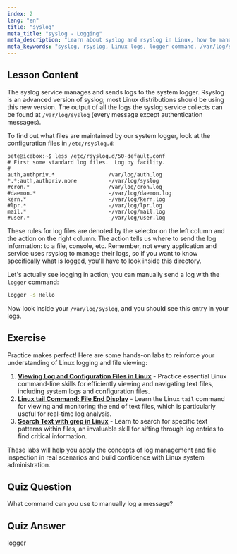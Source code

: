 ```yaml
---
index: 2
lang: "en"
title: "syslog"
meta_title: "syslog - Logging"
meta_description: "Learn about syslog and rsyslog in Linux, how to manage system logs, and use the logger command. Get started with this beginner-friendly tutorial!"
meta_keywords: "syslog, rsyslog, Linux logs, logger command, /var/log/syslog, Linux tutorial, beginner Linux, system logging"
---
```


## Lesson Content

The syslog service manages and sends logs to the system logger. Rsyslog is an advanced version of syslog; most Linux distributions should be using this new version. The output of all the logs the syslog service collects can be found at `/var/log/syslog` (every message except authentication messages).

To find out what files are maintained by our system logger, look at the configuration files in `/etc/rsyslog.d`:

```plaintext
pete@icebox:~$ less /etc/rsyslog.d/50-default.conf
# First some standard log files.  Log by facility.
#
auth,authpriv.*                 /var/log/auth.log
*.*;auth,authpriv.none          -/var/log/syslog
#cron.*                         /var/log/cron.log
#daemon.*                       -/var/log/daemon.log
kern.*                          -/var/log/kern.log
#lpr.*                          -/var/log/lpr.log
mail.*                          -/var/log/mail.log
#user.*                         -/var/log/user.log
```

These rules for log files are denoted by the selector on the left column and the action on the right column. The action tells us where to send the log information: to a file, console, etc. Remember, not every application and service uses rsyslog to manage their logs, so if you want to know specifically what is logged, you'll have to look inside this directory.

Let's actually see logging in action; you can manually send a log with the `logger` command:

```bash
logger -s Hello
```

Now look inside your `/var/log/syslog`, and you should see this entry in your logs.

## Exercise

Practice makes perfect! Here are some hands-on labs to reinforce your understanding of Linux logging and file viewing:

1. **[Viewing Log and Configuration Files in Linux](https://labex.io/labs/linux-viewing-log-and-configuration-files-in-linux-387914)** - Practice essential Linux command-line skills for efficiently viewing and navigating text files, including system logs and configuration files.
2. **[Linux tail Command: File End Display](https://labex.io/labs/linux-linux-tail-command-file-end-display-214303)** - Learn the Linux `tail` command for viewing and monitoring the end of text files, which is particularly useful for real-time log analysis.
3. **[Search Text with grep in Linux](https://labex.io/labs/comptia-search-text-with-grep-in-linux-590841)** - Learn to search for specific text patterns within files, an invaluable skill for sifting through log entries to find critical information.

These labs will help you apply the concepts of log management and file inspection in real scenarios and build confidence with Linux system administration.

## Quiz Question

What command can you use to manually log a message?

## Quiz Answer

logger
